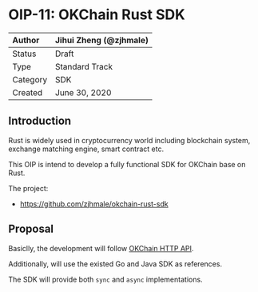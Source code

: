 # OIP-11: OKChain Rust SDK

| Author   | Jihui Zheng (@zjhmale) |
| :------- | ---------------------- |
| Status   | Draft                  |
| Type     | Standard Track         |
| Category | SDK                    |
| Created  | June 30, 2020          |

## Introduction

Rust is widely used in cryptocurrency world including blockchain system, exchange matching engine, smart contract etc.

This OIP is intend to develop a fully functional SDK for OKChain base on Rust.

The project:

- https://github.com/zjhmale/okchain-rust-sdk

## Proposal

Basiclly, the development will follow [OKChain HTTP API](https://documenter.getpostman.com/view/1112175/SzS5u6bE?version=latest#f5bc92c9-4e8c-40f5-b3fe-d9635c418402).

Additionally, will use the existed Go and Java SDK as references.

The SDK will provide both `sync` and `async` implementations.

